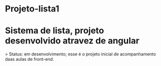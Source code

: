 # Projeto-lista1
<h1> Sistema de lista, projeto desenvolvido atravez de angular </h1>
> Status: em desenvolvimento;
esse é o projeto inicial de acompanhamento daas aulas de front-end. 
